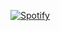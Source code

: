 [![Spotify](https://novatorem-three-tawny.vercel.app/api/spotify)](https://open.spotify.com/user/jayed990)
